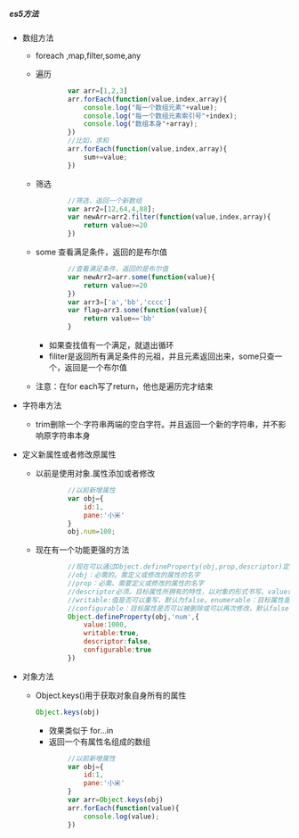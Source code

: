##### es5方法

* 数组方法

  * foreach ,map,filter,some,any

  * 遍历

    ```js
            var arr=[1,2,3]
            arr.forEach(function(value,index,array){
                console.log("每一个数组元素"+value);
                console.log("每一个数组元素索引号"+index);
                console.log("数组本身"+array);
            })
            //比如，求和
            arr.forEach(function(value,index,array){
                sum+=value;
            })
    ```

  * 筛选

    ```js
            //筛选，返回一个新数组
            var arr2=[12,64,4,88];
            var newArr=arr2.filter(function(value,index,array){
                return value>=20
            })
    ```

  * some 查看满足条件，返回的是布尔值

    ```js
            //查看满足条件，返回的是布尔值
            var newArr2=arr.some(function(value){
                return value>=20
            })
            var arr3=['a','bb','cccc']
            var flag=arr3.some(function(value){
                return value=='bb'
            }
    ```

    * 如果查找值有一个满足，就退出循环
    * filiter是返回所有满足条件的元祖，并且元素返回出来，some只查一个，返回是一个布尔值

  * 注意：在for each写了return，他也是遍历完才结束

* 字符串方法

  * trim删除一个·字符串两端的空白字符。并且返回一个新的字符串，并不影响原字符串本身

* 定义新属性或者修改原属性

  * 以前是使用对象.属性添加或者修改

    ```js
            //以前新增属性
            var obj={
                id:1,
                pane:'小米'
            }
            obj.num=100;
    ```

  * 现在有一个功能更强的方法

    ```js
            //现在可以通过Object.defineProperty(obj,prop,descriptor)定义对象中新属性或修改原属性
            //obj：必需的。需定义或修改的属性的名字
            //prop：必需。需要定义或修改的属性的名字
            //descriptor必须。目标属性所拥有的特性，以对象的形式书写。value设置属性的值，默认undefined
            //writable:值是否可以重写，默认为false。enumerable：目标属性是否可以被枚举，默认是false
            //configurable：目标属性是否可以被删除或可以再次修改，默认false
            Object.defineProperty(obj,'num',{
                value:1000,
                writable:true,
                descriptor:false,
                configurable:true
            })
    ```

* 对象方法

  * Object.keys()用于获取对象自身所有的属性

    ```js
    Object.keys(obj)
    ```

    * 效果类似于 for…in
    * 返回一个有属性名组成的数组

    ```js
            //以前新增属性
            var obj={
                id:1,
                pane:'小米'
            }
            var arr=Object.keys(obj)
            arr.forEach(function(value){
                console.log(value);
            })
    ```

    
